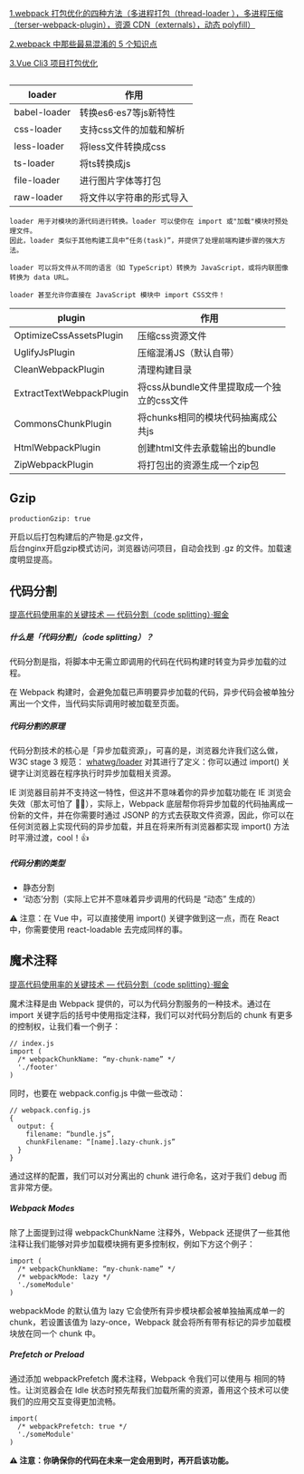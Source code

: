 [1.webpack 打包优化的四种方法（多进程打包（thread-loader ），多进程压缩（terser-webpack-plugin），资源 CDN（externals），动态 polyfill）](https://www.cnblogs.com/hashtang/p/11873796.html)  

[2.webpack 中那些最易混淆的 5 个知识点](https://juejin.im/post/5cede821f265da1bbd4b5630)

[3.Vue Cli3 项目打包优化](https://www.jianshu.com/p/476387c7fea3)

## 

loader|作用
---|---
babel-loader | 转换es6·es7等js新特性
css-loader | 支持css文件的加载和解析
less-loader | 将less文件转换成css
ts-loader | 将ts转换成js
file-loader |进行图片字体等打包
raw-loader |将文件以字符串的形式导入

```
loader 用于对模块的源代码进行转换。loader 可以使你在 import 或"加载"模块时预处理文件。
因此，loader 类似于其他构建工具中“任务(task)”，并提供了处理前端构建步骤的强大方法。 

loader 可以将文件从不同的语言（如 TypeScript）转换为 JavaScript，或将内联图像转换为 data URL。

loader 甚至允许你直接在 JavaScript 模块中 import CSS文件！
```

plugin|作用
---|---
OptimizeCssAssetsPlugin | 压缩css资源文件
UglifyJsPlugin | 压缩混淆JS（默认自带）
CleanWebpackPlugin | 清理构建目录
ExtractTextWebpackPlugin | 将css从bundle文件里提取成一个独<br>立的css文件
CommonsChunkPlugin | 将chunks相同的模块代码抽离成公<br>共js
HtmlWebpackPlugin | 创建html文件去承载输出的bundle
ZipWebpackPlugin | 将打包出的资源生成一个zip包


## Gzip
```
productionGzip: true
```
开启以后打包构建后的产物是.gz文件，  
后台nginx开启gzip模式访问，浏览器访问项目，自动会找到 .gz 的文件。加载速度明显提高。


## 代码分割  

[提高代码使用率的关键技术 — 代码分割（code splitting）·掘金](https://juejin.im/post/5e796ec1e51d45271e2a9af9#heading-5)

##### 什么是「代码分割」（code splitting）？  

代码分割是指，将脚本中无需立即调用的代码在代码构建时转变为异步加载的过程。  

在 Webpack 构建时，会避免加载已声明要异步加载的代码，异步代码会被单独分离出一个文件，当代码实际调用时被加载至页面。  

##### 代码分割的原理  

代码分割技术的核心是「异步加载资源」，可喜的是，浏览器允许我们这么做，W3C stage 3 规范： [whatwg/loader](https://whatwg.github.io/loader/) 对其进行了定义：你可以通过 import() 关键字让浏览器在程序执行时异步加载相关资源。    

IE 浏览器目前并不支持这一特性，但这并不意味着你的异步加载功能在 IE 浏览会失效（那太可怕了 🤦‍♂️），实际上，Webpack 底层帮你将异步加载的代码抽离成一份新的文件，并在你需要时通过 JSONP 的方式去获取文件资源，因此，你可以在任何浏览器上实现代码的异步加载，并且在将来所有浏览器都实现 import() 方法时平滑过渡，cool！👍

##### 代码分割的类型  

- 静态分割
- ‘动态’分割（实际上它并不意味着异步调用的代码是 “动态” 生成的）
 
⚠️ 注意：在 Vue 中，可以直接使用 import() 关键字做到这一点，而在 React 中，你需要使用 react-loadable 去完成同样的事。

## 魔术注释

[提高代码使用率的关键技术 — 代码分割（code splitting）·掘金](https://juejin.im/post/5e796ec1e51d45271e2a9af9#heading-5)

魔术注释是由 Webpack 提供的，可以为代码分割服务的一种技术。通过在 import 关键字后的括号中使用指定注释，我们可以对代码分割后的 chunk 有更多的控制权，让我们看一个例子：

```
// index.js
import (
  /* webpackChunkName: “my-chunk-name” */
  './footer'
)
```

同时，也要在 webpack.config.js 中做一些改动：  

```
// webpack.config.js
{
  output: {
    filename: “bundle.js”,
    chunkFilename: “[name].lazy-chunk.js”
  }
}

```

通过这样的配置，我们可以对分离出的 chunk 进行命名，这对于我们 debug 而言非常方便。  

##### Webpack Modes  

除了上面提到过得 webpackChunkName 注释外，Webpack 还提供了一些其他注释让我们能够对异步加载模块拥有更多控制权，例如下方这个例子：  
```
import (
  /* webpackChunkName: “my-chunk-name” */
  /* webpackMode: lazy */
  './someModule'
)

```  

webpackMode 的默认值为 lazy 它会使所有异步模块都会被单独抽离成单一的 chunk，若设置该值为 lazy-once，Webpack 就会将所有带有标记的异步加载模块放在同一个 chunk 中。  

##### Prefetch or Preload  

通过添加 webpackPrefetch 魔术注释，Webpack 令我们可以使用与 <link rel=“prefetch”> 相同的特性。让浏览器会在 Idle 状态时预先帮我们加载所需的资源，善用这个技术可以使我们的应用交互变得更加流畅。  
```
import(
  /* webpackPrefetch: true */
  './someModule'
)

```

**⚠️ 注意：你确保你的代码在未来一定会用到时，再开启该功能。**
